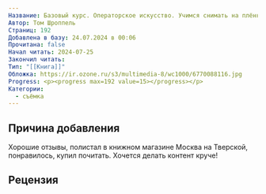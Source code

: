 ```yaml
---
Название: Базовый курс. Операторское искусство. Учимся снимать на плёнку и цифру
Автор: Том Шроппель
Страниц: 192
Добавлена в базу: 24.07.2024 в 00:06
Прочитана: false
Начал читать: 2024-07-25
Закончил читать: 
Тип: "[[Книга]]"
Обложка: https://ir.ozone.ru/s3/multimedia-8/wc1000/6770088116.jpg
Progress: <p><progress max=192 value=15></progress></p>
Категории:
  - съёмка
---
```

## Причина добавления

Хорошие отзывы, полистал в книжном магазине Москва на Тверской, понравилось, купил почитать. Хочется делать контент круче!

## Рецензия
